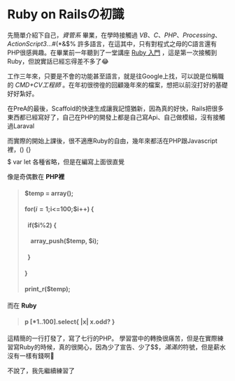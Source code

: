 # Ruby on Railsの初識

先簡單介紹下自己，_資管系_ 畢業，在學時接觸過 _VB_、_C_、_PHP_、_Processing_、_ActionScript3_...#(*&$%
許多語言，在這其中，只有對程式之母的C語言還有PHP很感興趣。在畢業前一年聽到了一堂講座 [Ruby 入門](https://tonytonyjan.net/slides/2014-08-ntunhs/) ，這是第一次接觸到Ruby，但說實話已經忘得差不多了😂

工作三年來，只要是不會的功能甚至語言，就是往Google上找，可以說是位稱職的 _CMD+CV工程師_ 。在年初很徬徨的回顧幾年來的檔案，想把以前沒打好的基礎好好紮好。

在PreA的最後，Scaffold的快速生成讓我記憶猶新，因為真的好快，Rails把很多東西都已經寫好了，自己在PHP的開發上都是自己寫Api、自己做模組，沒有接觸過Laraval

而實際的開始上課後，很不適應Ruby的自由，幾年來都活在PHP跟Javascript裡，() {} $$$$$ var let 各種省略，但是在編寫上面很直覺

像是奇偶數在 **PHP裡**
>#### $temp = array(); 
>#### for($i=1;$i<=100;$i++) { 
>#### &nbsp;&nbsp;if($i%2) { 
>#### &nbsp;&nbsp;&nbsp;&nbsp;array_push($temp, $i); 
>#### &nbsp;&nbsp;} 
>#### } 
>#### print_r($temp);

而在 **Ruby**
>#### p [*1..100].select{ |x| x.odd? }

這精簡的一行打發了，寫了七行的PHP。
學習當中的轉換很痛苦，但是在實際練習寫Ruby的時候，真的很開心，因為少了宣告、少了$$$，滿滿的$符號，但是薪水沒有一樣有錢啊🤮

不說了，我先繼續練習了
